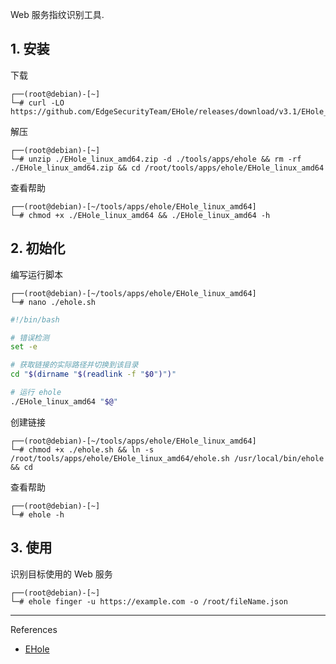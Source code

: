 Web 服务指纹识别工具.

## 1. 安装

下载

```
┌──(root@debian)-[~]
└─# curl -LO https://github.com/EdgeSecurityTeam/EHole/releases/download/v3.1/EHole_linux_amd64.zip
```

解压

```
┌──(root@debian)-[~]
└─# unzip ./EHole_linux_amd64.zip -d ./tools/apps/ehole && rm -rf ./EHole_linux_amd64.zip && cd /root/tools/apps/ehole/EHole_linux_amd64
```

查看帮助

```
┌──(root@debian)-[~/tools/apps/ehole/EHole_linux_amd64]
└─# chmod +x ./EHole_linux_amd64 && ./EHole_linux_amd64 -h
```

## 2. 初始化

编写运行脚本

```
┌──(root@debian)-[~/tools/apps/ehole/EHole_linux_amd64]
└─# nano ./ehole.sh
```

```sh
#!/bin/bash

# 错误检测
set -e

# 获取链接的实际路径并切换到该目录
cd "$(dirname "$(readlink -f "$0")")"

# 运行 ehole
./EHole_linux_amd64 "$@"
```

创建链接

```
┌──(root@debian)-[~/tools/apps/ehole/EHole_linux_amd64]
└─# chmod +x ./ehole.sh && ln -s /root/tools/apps/ehole/EHole_linux_amd64/ehole.sh /usr/local/bin/ehole && cd
```

查看帮助

```
┌──(root@debian)-[~]
└─# ehole -h
```

## 3. 使用

识别目标使用的 Web 服务

```
┌──(root@debian)-[~]
└─# ehole finger -u https://example.com -o /root/fileName.json
```

---

References

- [EHole](https://github.com/EdgeSecurityTeam/EHole)
